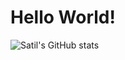 # Hello World!

![Satil's GitHub stats](https://github-readme-status-q5dj06c8g-satilpereira.vercel.app/api?username=satilpereira&show=reviews,commits,issues&theme=transparent&show_icons=true&include_all_commits=true)
